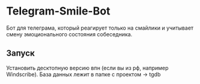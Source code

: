 # Telegram-Smile-Bot
 Бот для телеграма, который реагирует только на смайлики и учитывает смену эмоционального состояния собеседника.
 
 ## Запуск
 
 Установить десктопную версию впн (если вы из рф, например Windscribe).
 База данных лежит в папке с проектом -> tgdb
